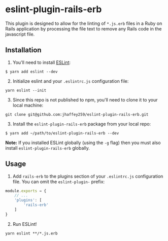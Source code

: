 # eslint-plugin-rails-erb

This plugin is designed to allow for the linting of `*.js.erb` files in a Ruby on Rails application by processing the file text to remove any Rails code in the javascript file.

## Installation

1) You'll need to install [ESLint](http://eslint.org):

```
$ yarn add eslint --dev
```

2) Initialize eslint and your `.eslintrc.js` configuration file:

```
yarn eslint --init
```

3) Since this repo is not published to npm, you'll need to clone it to your local machine:

```
git clone git@github.com:jhaffey259/eslint-plugin-rails-erb.git
```

3) Install the `eslint-plugin-rails-erb` package from your local repo:

```
$ yarn add ~/path/to/eslint-plugin-rails-erb --dev
```

**Note:** If you installed ESLint globally (using the `-g` flag) then you must also install `eslint-plugin-rails-erb` globally.

## Usage

1) Add `rails-erb` to the plugins section of your `.eslintrc.js` configuration file. You can omit the `eslint-plugin-` prefix:

```javascript
module.exports = {
    // ...
    'plugins': [
        'rails-erb'
    ]
}
```

2) Run ESLint!

```
yarn eslint **/*.js.erb
```
